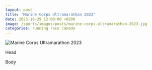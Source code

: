 ```yaml
---
layout: post
title: "Marine Corps Ultramarathon 2023"
date: 2023-10-29 12:00:00 +0200
image: /sports/images/posts/marine-corps-ultramarathon-2023.jpg
categories: running race canada
---
```


![Marine Corps Ultramarathon 2023](/sports/images/posts/marine-corps-ultramarathon-2023.jpg)

Head

<!-- more -->

Body